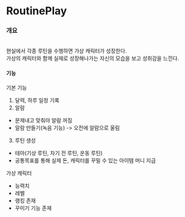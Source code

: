 # RoutinePlay

### 개요
<br>
현실에서 각종 루틴을 수행하면 가상 캐릭터가 성장한다. 
<br>
가상의 캐릭터와 함께 실제로 성장해나가는 자신의 모습을 보고 성취감을 느낀다.

#### 기능
기본 기능
1. 달력, 하루 일정 기록
2. 알람
- 문제내고 맞춰야 알람 꺼짐
- 알람 만들기(녹음 기능) -> 오전에 알람으로 울림
3. 루틴 생성
- 테마(기상 루틴, 자기 전 루틴, 운동 루틴)
- 공통목표를 통해 실제 돈, 캐릭터를 꾸밀 수 있는 아이템 머니 지급

가상 캐릭터
- 능력치
- 레벨
- 랭킹 존재
- 꾸미기 기능 존재
